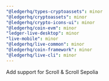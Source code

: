 ```yaml
---
"@ledgerhq/types-cryptoassets": minor
"@ledgerhq/cryptoassets": minor
"@ledgerhq/crypto-icons-ui": minor
"@ledgerhq/coin-evm": minor
"ledger-live-desktop": minor
"live-mobile": minor
"@ledgerhq/live-common": minor
"@ledgerhq/coin-framework": minor
"@ledgerhq/live-cli": minor
---
```


Add support for Scroll & Scroll Sepolia
